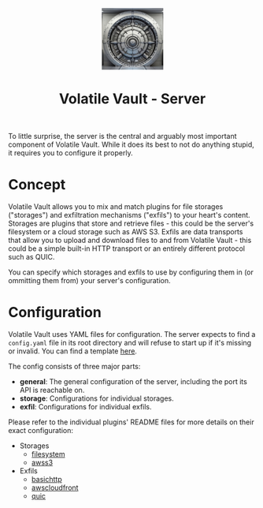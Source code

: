 <div align="center">
  <img width="125px" src="../client/public/logo192.png" />
  <h1>Volatile Vault - Server</h1>
  <br/>
</div>

To little surprise, the server is the central and arguably most important component of Volatile Vault. While it does its best to not do anything stupid, it requires you to configure it properly.

# Concept

Volatile Vault allows you to mix and match plugins for file storages ("storages") and exfiltration mechanisms ("exfils") to your heart's content. Storages are plugins that store and retrieve files - this could be the server's filesystem or a cloud storage such as AWS S3. Exfils are data transports that allow you to upload and download files to and from Volatile Vault - this could be a simple built-in HTTP transport or an entirely different protocol such as QUIC.

You can specify which storages and exfils to use by configuring them in (or ommitting them from) your server's configuration.

# Configuration

Volatile Vault uses YAML files for configuration. The server expects to find a `config.yaml` file in its root directory and will refuse to start up if it's missing or invalid. You can find a template [here](config.example.yaml).

The config consists of three major parts:

* **general**: The general configuration of the server, including the port its API is reachable on.
* **storage**: Configurations for individual storages.
* **exfil**: Configurations for individual exfils.

Please refer to the individual plugins' README files for more details on their exact configuration:
* Storages
  * [filesystem](src/extensions/storage/FileSystem/README.md)
  * [awss3](src/extensions/storage/AwsS3/README.md)
* Exfils
  * [basichttp](src/extensions/exfil/BasicHttp/README.md)
  * [awscloudfront](src/extensions/exfil/AwsCloudFront/README.md)
  * [quic](src/extensions/exfil/Quic/README.md)
